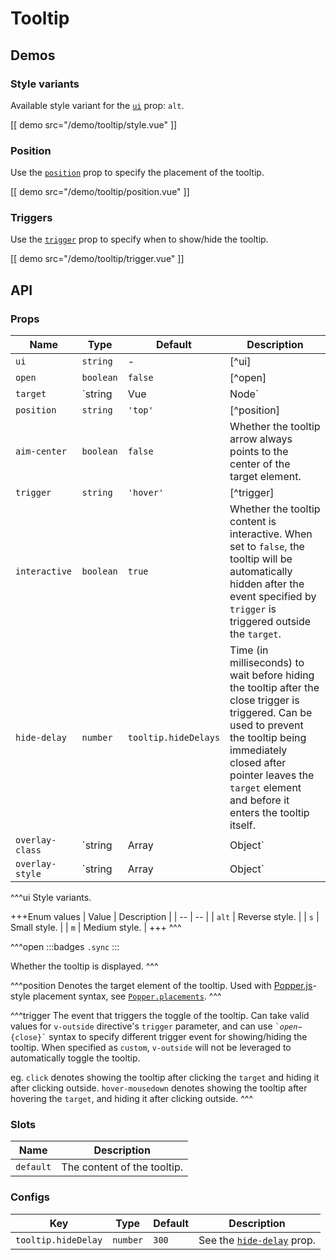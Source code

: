 # Tooltip

## Demos

### Style variants

Available style variant for the [`ui`](#props-ui) prop: `alt`.

[[ demo src="/demo/tooltip/style.vue" ]]

### Position

Use the [`position`](#props-position) prop to specify the placement of the tooltip.

[[ demo src="/demo/tooltip/position.vue" ]]

### Triggers

Use the [`trigger`](#props-trigger) prop to specify when to show/hide the tooltip.

[[ demo src="/demo/tooltip/trigger.vue" ]]

## API

### Props

| Name | Type | Default | Description |
| -- | -- | -- | -- |
| ``ui`` | `string` | - | [^ui] |
| ``open`` | `boolean` | `false` | [^open] |
| ``target`` | `string | Vue | Node` | - | See the [`target`](./overlay#props-to) prop of thh [`Overlay`](./overlay) component. |
| ``position`` | `string` | `'top'` | [^position] |
| ``aim-center`` | `boolean` | `false` | Whether the tooltip arrow always points to the center of the target element. |
| ``trigger`` | `string` | `'hover'` | [^trigger] |
| ``interactive`` | `boolean` | `true` | Whether the tooltip content is interactive. When set to `false`, the tooltip will be automatically hidden after the event specified by `trigger` is triggered outside the `target`. |
| ``hide-delay`` | `number` | `tooltip.hideDelays` | Time (in milliseconds) to wait before hiding the tooltip after the close trigger is triggered. Can be used to prevent the tooltip being immediately closed after pointer leaves the `target` element and before it enters the tooltip itself. |
| ``overlay-class`` | `string | Array | Object` | - | See the [`overlay-class`](./overlay#props-overlay-class) prop of the [`Overlay`](./overlay) component. |
| ``overlay-style`` | `string | Array | Object` | - | See the [`overlay-style`](./overlay#props-overlay-style) prop of the [`Overlay`](./overlay) component. |

^^^ui
Style variants.

+++Enum values
| Value | Description |
| -- | -- |
| `alt` | Reverse style. |
| `s` | Small style. |
| `m` | Medium style. |
+++
^^^

^^^open
:::badges
`.sync`
:::

Whether the tooltip is displayed.
^^^

^^^position
Denotes the target element of the tooltip. Used with [Popper.js](https://popper.js.org/)-style placement syntax, see [`Popper.placements`](https://popper.js.org/popper-documentation.html#Popper.placements).
^^^

^^^trigger
The event that triggers the toggle of the tooltip. Can take valid values for `v-outside` directive's `trigger` parameter, and can use <code>&#0096;${open}-${close}&#0096;</code> syntax to specify different trigger event for showing/hiding the tooltip. When specified as `custom`, `v-outside` will not be leveraged to automatically toggle the tooltip.

eg. `click` denotes showing the tooltip after clicking the `target` and hiding it after clicking outside. `hover-mousedown` denotes showing the tooltip after hovering the `target`, and hiding it after clicking outside.
^^^

### Slots

| Name | Description |
| -- | -- |
| ``default`` | The content of the tooltip. |

### Configs

| Key | Type | Default | Description |
| -- | -- | -- | -- |
| ``tooltip.hideDelay`` | `number` | `300` | See the [`hide-delay`](#props-hide-delay) prop. |

